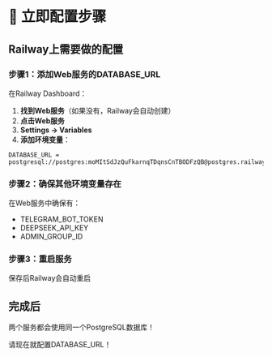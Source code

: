 # 🚀 立即配置步骤

## Railway上需要做的配置

### 步骤1：添加Web服务的DATABASE_URL

在Railway Dashboard：

1. **找到Web服务**（如果没有，Railway会自动创建）
2. **点击Web服务**
3. **Settings → Variables**
4. **添加环境变量**：

```
DATABASE_URL = postgresql://postgres:moMItSdJzQuFkarnqTDqnsCnTBODFzQB@postgres.railway.internal:5432/railway
```

### 步骤2：确保其他环境变量存在

在Web服务中确保有：
- TELEGRAM_BOT_TOKEN
- DEEPSEEK_API_KEY
- ADMIN_GROUP_ID

### 步骤3：重启服务

保存后Railway会自动重启

## 完成后

两个服务都会使用同一个PostgreSQL数据库！

请现在就配置DATABASE_URL！
